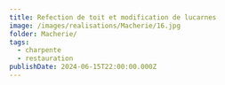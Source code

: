 ```yaml
---
title: Refection de toit et modification de lucarnes
image: /images/realisations/Macherie/16.jpg
folder: Macherie/
tags:
  - charpente
  - restauration
publishDate: 2024-06-15T22:00:00.000Z
---
```


